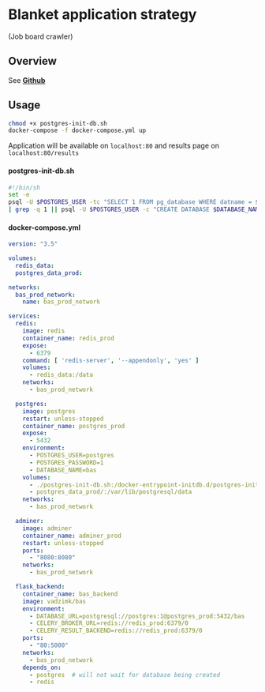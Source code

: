 # Blanket application strategy

(Job board crawler)

## Overview
See **[Github](https://github.com/vadzimk/bas)**


## Usage

```bash
chmod +x postgres-init-db.sh
docker-compose -f docker-compose.yml up
```
Application will be available on `localhost:80` and 
results page on `localhost:80/results`

#### postgres-init-db.sh
```sh
#!/bin/sh
set -e
psql -U $POSTGRES_USER -tc "SELECT 1 FROM pg_database WHERE datname = $DATABASE_NAME" \
| grep -q 1 || psql -U $POSTGRES_USER -c "CREATE DATABASE $DATABASE_NAME"
```


#### docker-compose.yml
```yaml
version: "3.5"

volumes:
  redis_data:
  postgres_data_prod:

networks:
  bas_prod_network:
    name: bas_prod_network

services:
  redis:
    image: redis
    container_name: redis_prod
    expose:
      - 6379
    command: [ 'redis-server', '--appendonly', 'yes' ]
    volumes:
      - redis_data:/data
    networks:
      - bas_prod_network

  postgres:
    image: postgres
    restart: unless-stopped
    container_name: postgres_prod
    expose:
      - 5432
    environment:
      - POSTGRES_USER=postgres
      - POSTGRES_PASSWORD=1
      - DATABASE_NAME=bas
    volumes:
      - ./postgres-init-db.sh:/docker-entrypoint-initdb.d/postgres-init-db.sh
      - postgres_data_prod/:/var/lib/postgresql/data
    networks:
      - bas_prod_network

  adminer:
    image: adminer
    container_name: adminer_prod
    restart: unless-stopped
    ports:
      - "8080:8080"
    networks:
      - bas_prod_network

  flask_backend:
    container_name: bas_backend
    image: vadzimk/bas
    environment:
      - DATABASE_URL=postgresql://postgres:1@postgres_prod:5432/bas
      - CELERY_BROKER_URL=redis://redis_prod:6379/0
      - CELERY_RESULT_BACKEND=redis://redis_prod:6379/0
    ports:
      - "80:5000"
    networks:
      - bas_prod_network
    depends_on:
      - postgres  # will not wait for database being created
      - redis
```
